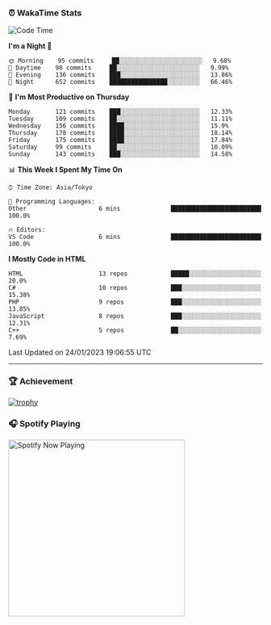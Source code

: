 ### ⏰ WakaTime Stats


<!--START_SECTION:waka-->
![Code Time](http://img.shields.io/badge/Code%20Time-510%20hrs%2031%20mins-blue)

**I'm a Night 🦉** 

```text
🌞 Morning    95 commits     ██░░░░░░░░░░░░░░░░░░░░░░░   9.68% 
🌆 Daytime    98 commits     ██░░░░░░░░░░░░░░░░░░░░░░░   9.99% 
🌃 Evening    136 commits    ███░░░░░░░░░░░░░░░░░░░░░░   13.86% 
🌙 Night      652 commits    ████████████████░░░░░░░░░   66.46%

```
📅 **I'm Most Productive on Thursday** 

```text
Monday       121 commits    ███░░░░░░░░░░░░░░░░░░░░░░   12.33% 
Tuesday      109 commits    ██░░░░░░░░░░░░░░░░░░░░░░░   11.11% 
Wednesday    156 commits    ████░░░░░░░░░░░░░░░░░░░░░   15.9% 
Thursday     178 commits    ████░░░░░░░░░░░░░░░░░░░░░   18.14% 
Friday       175 commits    ████░░░░░░░░░░░░░░░░░░░░░   17.84% 
Saturday     99 commits     ██░░░░░░░░░░░░░░░░░░░░░░░   10.09% 
Sunday       143 commits    ███░░░░░░░░░░░░░░░░░░░░░░   14.58%

```


📊 **This Week I Spent My Time On** 

```text
⌚︎ Time Zone: Asia/Tokyo

💬 Programming Languages: 
Other                    6 mins              █████████████████████████   100.0%

🔥 Editors: 
VS Code                  6 mins              █████████████████████████   100.0%

```

**I Mostly Code in HTML** 

```text
HTML                     13 repos            █████░░░░░░░░░░░░░░░░░░░░   20.0% 
C#                       10 repos            ███░░░░░░░░░░░░░░░░░░░░░░   15.38% 
PHP                      9 repos             ███░░░░░░░░░░░░░░░░░░░░░░   13.85% 
JavaScript               8 repos             ███░░░░░░░░░░░░░░░░░░░░░░   12.31% 
C++                      5 repos             ██░░░░░░░░░░░░░░░░░░░░░░░   7.69%

```



 Last Updated on 24/01/2023 19:06:55 UTC
<!--END_SECTION:waka-->

---

### 🏆 Achievement

[![trophy](https://github-profile-trophy.vercel.app/?username=Slime-hatena&theme=flat&no-bg=true&no-frame=true&column=8)](https://github.com/ryo-ma/github-profile-trophy)

### 🎧 Spotify Playing

[<img src="https://spotify-now-playing-slime-hatena.vercel.app/api/spotify-playing" alt="Spotify Now Playing" width="350" />](https://open.spotify.com/user/slime_hatena)

<!--
**Slime-hatena/Slime-hatena** is a ✨ _special_ ✨ repository because its `README.md` (this file) appears on your GitHub profile.

Here are some ideas to get you started:

- 🔭 I’m currently working on ...
- 🌱 I’m currently learning ...
- 👯 I’m looking to collaborate on ...
- 🤔 I’m looking for help with ...
- 💬 Ask me about ...
- 📫 How to reach me: ...
- 😄 Pronouns: ...
- ⚡ Fun fact: ...
-->
